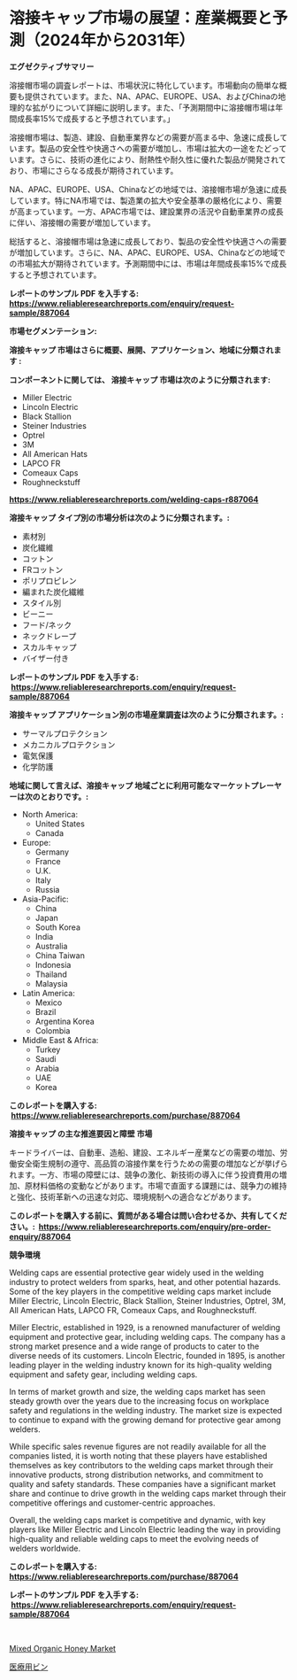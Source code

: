 <p><h1>溶接キャップ市場の展望：産業概要と予測（2024年から2031年）</h1></p><p><strong>エグゼクティブサマリー</strong></p>
<p><p>溶接帽市場の調査レポートは、市場状況に特化しています。市場動向の簡単な概要も提供されています。また、NA、APAC、EUROPE、USA、およびChinaの地理的な拡がりについて詳細に説明します。また、「予測期間中に溶接帽市場は年間成長率15%で成長すると予想されています。」</p><p>溶接帽市場は、製造、建設、自動車業界などの需要が高まる中、急速に成長しています。製品の安全性や快適さへの需要が増加し、市場は拡大の一途をたどっています。さらに、技術の進化により、耐熱性や耐久性に優れた製品が開発されており、市場にさらなる成長が期待されています。</p><p>NA、APAC、EUROPE、USA、Chinaなどの地域では、溶接帽市場が急速に成長しています。特にNA市場では、製造業の拡大や安全基準の厳格化により、需要が高まっています。一方、APAC市場では、建設業界の活況や自動車業界の成長に伴い、溶接帽の需要が増加しています。</p><p>総括すると、溶接帽市場は急速に成長しており、製品の安全性や快適さへの需要が増加しています。さらに、NA、APAC、EUROPE、USA、Chinaなどの地域での市場拡大が期待されています。予測期間中には、市場は年間成長率15%で成長すると予想されています。</p></p>
<p><strong>レポートのサンプル PDF を入手する: <a href="https://www.reliableresearchreports.com/enquiry/request-sample/887064">https://www.reliableresearchreports.com/enquiry/request-sample/887064</a></strong></p>
<p><strong>市場セグメンテーション:</strong></p>
<p><strong> 溶接キャップ 市場はさらに概要、展開、アプリケーション、地域に分類されます :</strong></p>
<p><strong>コンポーネントに関しては、 溶接キャップ 市場は次のように分類されます: &nbsp;</strong></p>
<p><ul><li>Miller Electric</li><li>Lincoln Electric</li><li>Black Stallion</li><li>Steiner Industries</li><li>Optrel</li><li>3M</li><li>All American Hats</li><li>LAPCO FR</li><li>Comeaux Caps</li><li>Roughneckstuff</li></ul></p>
<p><strong><a href="https://www.reliableresearchreports.com/welding-caps-r887064">https://www.reliableresearchreports.com/welding-caps-r887064</a></strong></p>
<p><strong> 溶接キャップ タイプ別の市場分析は次のように分類されます。:</strong></p>
<p><ul><li>素材別</li><li>炭化繊維</li><li>コットン</li><li>FRコットン</li><li>ポリプロピレン</li><li>編まれた炭化繊維</li><li>スタイル別</li><li>ビーニー</li><li>フード/ネック</li><li>ネックドレープ</li><li>スカルキャップ</li><li>バイザー付き</li></ul></p>
<p><strong>レポートのサンプル PDF を入手する: &nbsp;<a href="https://www.reliableresearchreports.com/enquiry/request-sample/887064">https://www.reliableresearchreports.com/enquiry/request-sample/887064</a></strong></p>
<p><strong> 溶接キャップ アプリケーション別の市場産業調査は次のように分類されます。:</strong></p>
<p><ul><li>サーマルプロテクション</li><li>メカニカルプロテクション</li><li>電気保護</li><li>化学防護</li></ul></p>
<p><strong>地域に関して言えば、溶接キャップ 地域ごとに利用可能なマーケットプレーヤーは次のとおりです。:</strong></p>
<p><ul>
    <li>
        North America:
        <ul>
            <li>United States</li>
            <li>Canada</li>
        </ul>
    </li>
    <li>
        Europe:
        <ul>
            <li>Germany</li>
            <li>France</li>
            <li>U.K.</li>
            <li>Italy</li>
            <li>Russia</li>
        </ul>
    </li>
    <li>
        Asia-Pacific:
        <ul>
            <li>China</li>
            <li>Japan</li>
            <li>South Korea</li>
            <li>India</li>
            <li>Australia</li>
            <li>China Taiwan</li>
            <li>Indonesia</li>
            <li>Thailand</li>
            <li>Malaysia</li>
        </ul>
    </li>
    <li>
        Latin America:
        <ul>
            <li>Mexico</li>
            <li>Brazil</li>
            <li>Argentina Korea</li>
            <li>Colombia</li>
        </ul>
    </li>
    <li>
        Middle East & Africa:
        <ul>
            <li>Turkey</li>
            <li>Saudi</li>
            <li>Arabia</li>
            <li>UAE</li>
            <li>Korea</li>
        </ul>
    </li>
    </ul></p>
<p><strong>このレポートを購入する: &nbsp;<a href="https://www.reliableresearchreports.com/purchase/887064">https://www.reliableresearchreports.com/purchase/887064</a></strong></p>
<p><strong>溶接キャップ の主な推進要因と障壁 市場</strong></p>
<p><p>キードライバーは、自動車、造船、建設、エネルギー産業などの需要の増加、労働安全衛生規制の遵守、高品質の溶接作業を行うための需要の増加などが挙げられます。一方、市場の障壁には、競争の激化、新技術の導入に伴う投資費用の増加、原材料価格の変動などがあります。市場で直面する課題には、競争力の維持と強化、技術革新への迅速な対応、環境規制への適合などがあります。</p></p>
<p><strong>このレポートを購入する前に、質問がある場合は問い合わせるか、共有してください。:&nbsp; <a href="https://www.reliableresearchreports.com/enquiry/pre-order-enquiry/887064">https://www.reliableresearchreports.com/enquiry/pre-order-enquiry/887064</a></strong></p>
<p><strong>競争環境</strong></p>
<p><p>Welding caps are essential protective gear widely used in the welding industry to protect welders from sparks, heat, and other potential hazards. Some of the key players in the competitive welding caps market include Miller Electric, Lincoln Electric, Black Stallion, Steiner Industries, Optrel, 3M, All American Hats, LAPCO FR, Comeaux Caps, and Roughneckstuff.</p><p>Miller Electric, established in 1929, is a renowned manufacturer of welding equipment and protective gear, including welding caps. The company has a strong market presence and a wide range of products to cater to the diverse needs of its customers. Lincoln Electric, founded in 1895, is another leading player in the welding industry known for its high-quality welding equipment and safety gear, including welding caps.</p><p>In terms of market growth and size, the welding caps market has seen steady growth over the years due to the increasing focus on workplace safety and regulations in the welding industry. The market size is expected to continue to expand with the growing demand for protective gear among welders.</p><p>While specific sales revenue figures are not readily available for all the companies listed, it is worth noting that these players have established themselves as key contributors to the welding caps market through their innovative products, strong distribution networks, and commitment to quality and safety standards. These companies have a significant market share and continue to drive growth in the welding caps market through their competitive offerings and customer-centric approaches.</p><p>Overall, the welding caps market is competitive and dynamic, with key players like Miller Electric and Lincoln Electric leading the way in providing high-quality and reliable welding caps to meet the evolving needs of welders worldwide.</p></p>
<p><strong>このレポートを購入する: &nbsp; <a href="https://www.reliableresearchreports.com/purchase/887064">https://www.reliableresearchreports.com/purchase/887064</a></strong></p>
<p><strong>レポートのサンプル PDF を入手する: &nbsp;<a href="https://www.reliableresearchreports.com/enquiry/request-sample/887064">https://www.reliableresearchreports.com/enquiry/request-sample/887064</a></strong><strong></strong></p>
<p>&nbsp;</p>
<p><p><a href="https://github.com/nicholepatriciadoylenwnrjr0/Market-Research-Report-List-1/blob/main/mixed-organic-honey-market.md">Mixed Organic Honey Market</a></p><p><a href="https://github.com/nemesis2824/Market-Research-Report-List-1/blob/main/242016719969.md">医療用ビン</a></p></p>